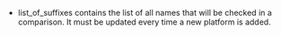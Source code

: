  - list_of_suffixes contains the list of all names that will be checked in a comparison. It must be updated every time a new platform is added.
